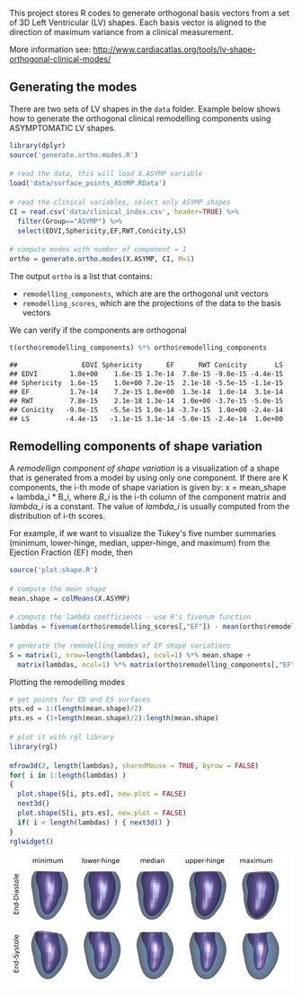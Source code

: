 


This project stores R codes to generate orthogonal basis vectors from a set of 3D Left Ventricular (LV) shapes. Each basis vector is aligned to the direction of maximum variance from a clinical measurement.

More information see: http://www.cardiacatlas.org/tools/lv-shape-orthogonal-clinical-modes/

## Generating the modes

There are two sets of LV shapes in the `data` folder. Example below shows how to generate the orthogonal clinical remodelling components using ASYMPTOMATIC LV shapes.


```r
library(dplyr)
source('generate.ortho.modes.R')

# read the data, this will load X.ASYMP variable
load('data/surface_points_ASYMP.RData')

# read the clinical variables, select only ASYMP shapes
CI = read.csv('data/clinical_index.csv', header=TRUE) %>%
  filter(Group=="ASYMP") %>%
  select(EDVI,Sphericity,EF,RWT,Conicity,LS)
  
# compute modes with number of component = 1
ortho = generate.ortho.modes(X.ASYMP, CI, M=1)
```

The output `ortho` is a list that contains:
* `remodelling_components`, which are are the orthogonal unit vectors
* `remodelling_scores`, which are the projections of the data to the basis vectors

We can verify if the components are orthogonal

```r
t(ortho$remodelling_components) %*% ortho$remodelling_components
```

```
##                EDVI Sphericity      EF      RWT Conicity       LS
## EDVI        1.0e+00    1.6e-15 1.7e-14  7.8e-15 -9.0e-15 -4.4e-15
## Sphericity  1.6e-15    1.0e+00 7.2e-15  2.1e-18 -5.5e-15 -1.1e-15
## EF          1.7e-14    7.2e-15 1.0e+00  1.3e-14  1.0e-14  3.1e-14
## RWT         7.8e-15    2.1e-18 1.3e-14  1.0e+00 -3.7e-15 -5.0e-15
## Conicity   -9.0e-15   -5.5e-15 1.0e-14 -3.7e-15  1.0e+00 -2.4e-14
## LS         -4.4e-15   -1.1e-15 3.1e-14 -5.0e-15 -2.4e-14  1.0e+00
```

## Remodelling components of shape variation

A *remodellign component of shape variation* is a visualization of a shape that is generated from a model by using only one component. If there are K components, the i-th mode of shape variation is given by: x = mean_shape + lambda_i \* B_i, where *B_i* is the i-th column of the component matrix and *lambda_i* is a constant. The value of *lambda_i* is usually computed from the distribution of i-th scores.

For example, if we want to visualize the Tukey's five number summaries (minimum, lower-hinge, median, upper-hinge, and maximum) from the Ejection Fraction (EF) mode, then

```r
source('plot.shape.R')

# compute the mean shape
mean.shape = colMeans(X.ASYMP)

# compute the lambda coefficients - use R's fivenum function
lambdas = fivenum(ortho$remodelling_scores[,"EF"]) - mean(ortho$remodelling_scores[,"EF"])

# generate the remodelling_modes of EF shape variations
S = matrix(1, nrow=length(lambdas), ncol=1) %*% mean.shape + 
  matrix(lambdas, ncol=1) %*% matrix(ortho$remodelling_components[,"EF"],nrow=1)
```

Plotting the remodelling modes

```r
# get points for ED and ES surfaces
pts.ed = 1:(length(mean.shape)/2)
pts.es = (1+length(mean.shape)/2):length(mean.shape)

# plot it with rgl library
library(rgl)

mfrow3d(2, length(lambdas), sharedMouse = TRUE, byrow = FALSE)
for( i in 1:length(lambdas) ) 
{
  plot.shape(S[i, pts.ed], new.plot = FALSE)
  next3d()
  plot.shape(S[i, pts.es], new.plot = FALSE)
  if( i < length(lambdas) ) { next3d() }
}
rglwidget()
```

![Tukey's summary for Ejection Fraction modes](fivenum-EF-ASYMP-mode.png)
